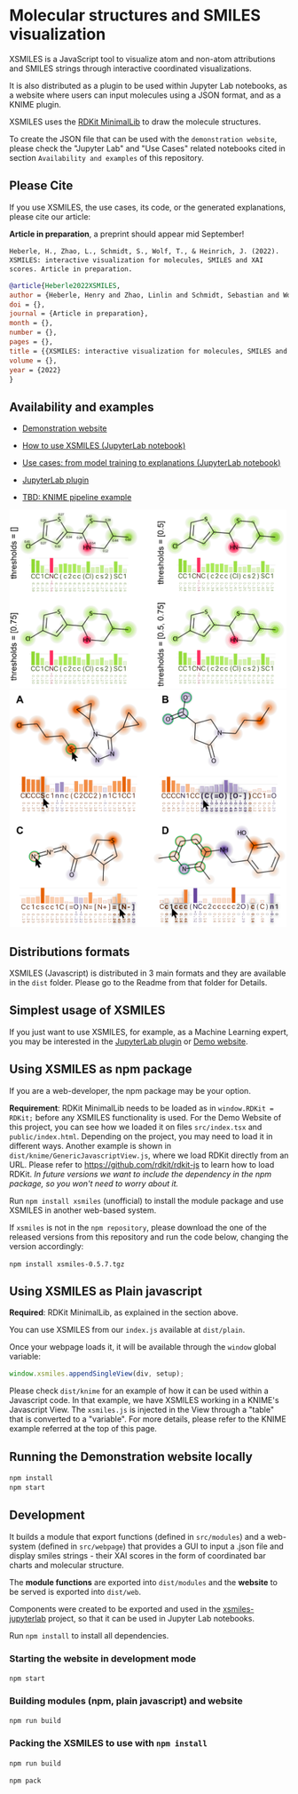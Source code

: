 # Molecular structures and SMILES visualization

XSMILES is a JavaScript tool to visualize atom and non-atom attributions and SMILES strings through interactive coordinated visualizations.

It is also distributed as a plugin to be used within Jupyter Lab notebooks, as a website where users can input molecules using a JSON format, and as a KNIME plugin.

XSMILES uses the [RDKit MinimalLib](https://github.com/rdkit/rdkit) to draw the molecule structures.

To create the JSON file that can be used with the `demonstration website`, please check the "Jupyter Lab" and "Use Cases" related notebooks cited in section `Availability and examples` of this repository.

## Please Cite

If you use XSMILES, the use cases, its code, or the generated explanations, please cite our article:

**Article in preparation**, a preprint should appear mid September!

```
Heberle, H., Zhao, L., Schmidt, S., Wolf, T., & Heinrich, J. (2022). XSMILES: interactive visualization for molecules, SMILES and XAI scores. Article in preparation.
```

```BibTeX
@article{Heberle2022XSMILES,
author = {Heberle, Henry and Zhao, Linlin and Schmidt, Sebastian and Wolf, Thomas and Heinrich, Julian},
doi = {},
journal = {Article in preparation},
month = {},
number = {},
pages = {},
title = {{XSMILES: interactive visualization for molecules, SMILES and XAI scores}},
volume = {},
year = {2022}
}
```

## Availability and examples

- [Demonstration website](https://bayer-group.github.io/xsmiles/dist/web/)

- [How to use XSMILES (JupyterLab notebook)](https://github.com/Bayer-Group/xsmiles-jupyterlab/examples)

- [Use cases: from model training to explanations (JupyterLab notebook)](https://github.com/Bayer-Group/xsmiles-use-cases)

- [JupyterLab plugin](https://github.com/Bayer-Group/xsmiles-jupyterlab/)

- [TBD: KNIME pipeline example](http://)


<!-- ![XSMILES](img/vis-example.png?raw=true | width=300) -->
<img src="img/vis-example.png?raw=true" width="500" />
<img src="img/interactivity.png?raw=true" width="500" />
<!-- ![XSMILES](img/interactivity.png?raw=true | width=300) -->

## Distributions formats
 
XSMILES (Javascript) is distributed in 3 main formats and they are available in the `dist` folder.
Please go to the Readme from that folder for Details.

## Simplest usage of XSMILES

If you just want to use XSMILES, for example, as a Machine Learning expert, you may be interested in the [JupyterLab plugin](https://github.com/Bayer-Group/xsmiles-jupyterlab/) or [Demo website](https://bayer-group.github.io/xsmiles/dist/web/).

## Using XSMILES as npm package 

If you are a web-developer, the npm package may be your option.

**Requirement**: RDKit MinimalLib needs to be loaded as in `window.RDKit = RDKit;` before any XSMILES functionality is used.
For the Demo Website of this project, you can see how we loaded it on files `src/index.tsx` and `public/index.html`.
Depending on the project, you may need to load it in different ways.
Another example is shown in `dist/knime/GenericJavascriptView.js`, where we load RDKit directly from an URL.
Please refer to https://github.com/rdkit/rdkit-js to learn how to load RDKit.
*In future versions we want to include the dependency in the npm package, so you won't need to worry about it.*

Run `npm install xsmiles` (unofficial) to install the module package and use XSMILES in another web-based system.

If `xsmiles` is not in the `npm repository`, please download the one of the released versions from this repository and run the code below, changing the version accordingly:

`npm install xsmiles-0.5.7.tgz`


## Using XSMILES as Plain javascript

**Required**: RDKit MinimalLib, as explained in the section above.

You can use XSMILES from our `index.js` available at `dist/plain`.

Once your webpage loads it, it will be available through the `window` global variable:

```javascript
window.xsmiles.appendSingleView(div, setup);
```

Please check `dist/knime` for an example of how it can be used within a Javascript code.
In that example, we have XSMILES working in a KNIME's Javascript View.
The `xsmiles.js` is injected in the View through a "table" that is converted to a "variable".
For more details, please refer to the KNIME example referred at the top of this page.

## Running the Demonstration website locally

```bash
npm install
npm start
```

## Development

It builds a module that export functions (defined in `src/modules`) and a web-system (defined in `src/webpage`) that provides a GUI to input a .json file and display smiles strings - their XAI scores in the form of coordinated bar charts and molecular structure.

The **module functions** are exported into `dist/modules` and the **website** to be served is exported into `dist/web`.

Components were created to be exported and used in the [
xsmiles-jupyterlab](https://github.com/Bayer-Group/xsmiles-jupyterlab) project, so that it can be used in Jupyter Lab notebooks.

Run `npm install` to install all dependencies.

### Starting the website in development mode

`npm start`

### Building modules (npm, plain javascript) and website

`npm run build`

### Packing the XSMILES to use with `npm install`

`npm run build`

`npm pack`
